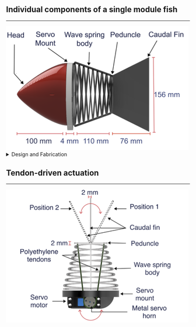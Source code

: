 ## Individual components of a single module fish

---

<img src="Images/side.PNG" alt="Parts" width="500"/>

<details>
    <summary>Design and Fabrication</summary>
    <p>
    This modular approach provides the flexibility of performing eclectic locomotion gaits by increasing the number of modules. For instance, a single module can only perform an oscillatory pattern. In contrast, a multi-module (3 and above) displays an undulatory motion. 
    </p>
</details>


## Tendon-driven actuation 

---

<img src="Images/cable.PNG" alt="Actuation" width="500"/>


